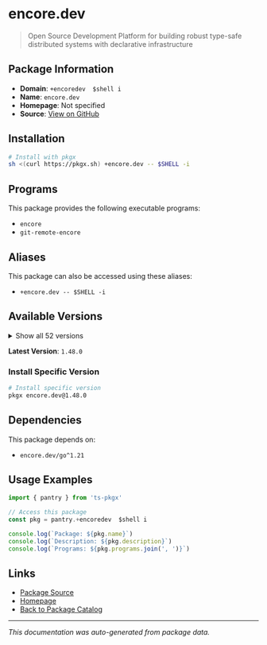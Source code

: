 # encore.dev

> Open Source Development Platform for building robust type-safe distributed systems with declarative infrastructure

## Package Information

- **Domain**: `+encoredev  $shell i`
- **Name**: `encore.dev`
- **Homepage**: Not specified
- **Source**: [View on GitHub](https://github.com/pkgxdev/pantry/tree/main/projects/encore.dev/package.yml)

## Installation

```bash
# Install with pkgx
sh <(curl https://pkgx.sh) +encore.dev -- $SHELL -i
```

## Programs

This package provides the following executable programs:

- `encore`
- `git-remote-encore`

## Aliases

This package can also be accessed using these aliases:

- `+encore.dev -- $SHELL -i`

## Available Versions

<details>
<summary>Show all 52 versions</summary>

- `1.48.0`, `1.47.0`, `1.46.22`, `1.46.21`, `1.46.20`
- `1.46.19`, `1.46.18`, `1.46.17`, `1.46.16`, `1.46.15`
- `1.46.14`, `1.46.13`, `1.46.12`, `1.46.11`, `1.46.10`
- `1.46.9`, `1.46.8`, `1.46.7`, `1.46.6`, `1.46.5`
- `1.46.4`, `1.46.2`, `1.46.1`, `1.46.0`, `1.45.6`
- `1.45.1`, `1.44.9`, `1.44.4`, `1.44.0`, `1.43.9`
- `1.43.7`, `1.43.3`, `1.42.3`, `1.42.1`, `1.41.9`
- `1.41.7`, `1.41.4`, `1.41.3`, `1.41.1`, `1.40.0`
- `1.39.0`, `1.38.0`, `1.37.0`, `1.35.3`, `1.34.7`
- `1.31.0`, `1.30.0`, `1.29.2`, `1.28.0`, `1.27.0`
- `1.26.0`, `1.25.0`

</details>

**Latest Version**: `1.48.0`

### Install Specific Version

```bash
# Install specific version
pkgx encore.dev@1.48.0
```

## Dependencies

This package depends on:

- `encore.dev/go^1.21`

## Usage Examples

```typescript
import { pantry } from 'ts-pkgx'

// Access this package
const pkg = pantry.+encoredev  $shell i

console.log(`Package: ${pkg.name}`)
console.log(`Description: ${pkg.description}`)
console.log(`Programs: ${pkg.programs.join(', ')}`)
```

## Links

- [Package Source](https://github.com/pkgxdev/pantry/tree/main/projects/encore.dev/package.yml)
- [Homepage](#)
- [Back to Package Catalog](../package-catalog.md)

---

*This documentation was auto-generated from package data.*
